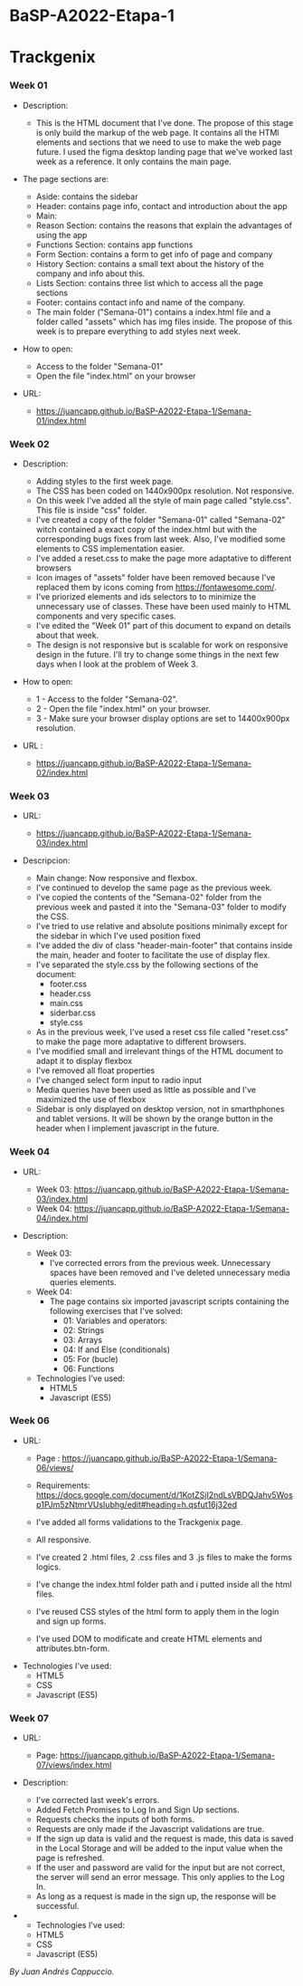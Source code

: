 # BaSP-A2022-Etapa-1
# Trackgenix

### Week 01

- Description:
    - This is the HTML document that I've done. The propose of this stage is only build the markup of the web page. It contains all the HTMl elements and sections that we need to use to make the web page future. I used the figma desktop landing page that we've worked last week as a reference. It only contains the main page.

- The page sections are:
    - Aside: contains the sidebar
    - Header: contains page info, contact and introduction about the app
    - Main:
    - Reason Section: contains the reasons that explain the advantages of using the app
    - Functions Section: contains app functions
    - Form Section: contains a form to get info of page and company
    - History Section: contains a small text about the history of the company and info about this.
    - Lists Section: contains three list which to access all the page sections
    - Footer: contains contact info and name of the company.
    - The main folder ("Semana-01") contains a index.html file and a folder called "assets" which has img files inside. The propose of this week is to prepare everything to add styles next week.

- How to open:
    - Access to the folder "Semana-01"
    - Open the file "index.html" on your browser

- URL:
  - https://juancapp.github.io/BaSP-A2022-Etapa-1/Semana-01/index.html



### Week 02

- Description:
    - Adding styles to the first week page.
    - The CSS has been coded on 1440x900px resolution. Not responsive.
    - On this week I've added all the style of main page called "style.css". This file is inside "css" folder.
    - I've created a copy of the folder "Semana-01" called "Semana-02" witch contained a exact copy of the index.html but with the corresponding bugs fixes from last week. Also, I've modified some elements to CSS implementation easier.
    - I've added a reset.css to make the page more adaptative to different  browsers
    - Icon images of "assets" folder have been removed because I've replaced them by icons coming from https://fontawesome.com/.
    - I've priorized elements and ids selectors to to minimize the unnecessary use of classes. These have been used mainly to HTML components and very specific cases.
    - I've edited the "Week 01" part of this document to expand on details about that week.
    - The design is not responsive but is scalable for work on responsive design in the future. I'll try to change some things in the next few days when I look at the problem of Week 3.

- How to open:
    - 1 - Access to the folder "Semana-02".
    - 2 - Open the file "index.html" on your browser.
    - 3 - Make sure your browser display options are set to 14400x900px resolution.

- URL :
  - https://juancapp.github.io/BaSP-A2022-Etapa-1/Semana-02/index.html


### Week 03

- URL:
  - https://juancapp.github.io/BaSP-A2022-Etapa-1/Semana-03/index.html

- Descripcion:
    - Main change: Now responsive and flexbox.
    - I've continued to develop the same page as the previous week.
    - I've copied the contents of the "Semana-02" folder from the previous week and pasted it into the "Semana-03" folder to modify the CSS.
    - I've tried to use relative and absolute positions minimally except for the sidebar in which I've used position fixed
    - I've added the div of class "header-main-footer" that contains inside the main, header and footer to facilitate the use of display flex.
    - I've separated the style.css by the following sections of the document:
        - footer.css
        - header.css
        - main.css
        - siderbar.css
        - style.css
    - As in the previous week, I've used a reset css file called "reset.css" to make the page more adaptative to different  browsers.
    - I've modified small and irrelevant  things of the HTML document to adapt it to display flexbox
    - I've removed all float properties
    - I've changed select form input to radio input
    - Media queries have been used as little as possible and I've maximized the use of flexbox
    - Sidebar is only displayed on desktop version, not in smarthphones and tablet versions. It will be shown by the orange button in the header when I implement javascript in the future.

### Week 04
- URL:
  - Week 03: https://juancapp.github.io/BaSP-A2022-Etapa-1/Semana-03/index.html
  - Week 04: https://juancapp.github.io/BaSP-A2022-Etapa-1/Semana-04/index.html

- Description:
    - Week  03:
      - I've corrected errors from the previous week. Unnecessary spaces have been removed and I've deleted unnecessary media queries elements.
    - Week 04:
       - The page contains six imported javascript scripts containing the following exercises that I've solved:
         - 01: Variables and operators:
         - 02: Strings
         - 03: Arrays
         - 04: If and Else (conditionals)
         - 05: For (bucle)
         - 06: Functions
     -  Technologies I've used:
         - HTML5
         - Javascript (ES5)

### Week 06
- URL:
  - Page : https://juancapp.github.io/BaSP-A2022-Etapa-1/Semana-06/views/
  - Requirements: https://docs.google.com/document/d/1KotZSjI2ndLsVBDQJahv5Wosp1PJm5zNtmrVUsIubhg/edit#heading=h.qsfut16j32ed

  - I've added all forms validations to the Trackgenix page.
  - All responsive.
  - I've created 2 .html files, 2 .css files and 3 .js files to make the forms logics.
  - I've change the index.html folder path and i putted inside all the html files.
  - I've reused CSS styles of the html form to apply them in the login and sign up forms.
  - I've used DOM to modificate and create HTML elements and attributes.btn-form.
- Technologies I've used:
  - HTML5
  - CSS
  - Javascript (ES5)

### Week 07
- URL:
  - Page: https://juancapp.github.io/BaSP-A2022-Etapa-1/Semana-07/views/index.html

- Description:
  - I've corrected last week's errors.
  - Added Fetch Promises to Log In and Sign Up sections.
  - Requests checks the inputs of both forms.
  - Requests are only made if the Javascript validations are true.
  - If the sign up data is valid and the request is made, this data is saved in   the Local Storage and will be added to the input value when the page is refreshed.
  - If the user and password are valid for the input but are not correct, the server will send an error message. This only applies to the Log In.
  - As long as a request is made in the sign up, the response will be successful.
- - Technologies I've used:
  - HTML5
  - CSS
  - Javascript (ES5)

 _By Juan Andrés Cappuccio._

